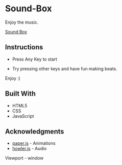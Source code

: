 # Sound-Box
Enjoy the music.

[Sound Box](https://clair-daisies.github.io/Sound-Box/)

## Instructions
* Press Any Key to start

* Try pressing other keys and have fun making beats.

Enjoy :)

## Built With

* HTML5
* CSS
* JavaScript


## Acknowledgments

* [paper.js](http://paperjs.org/) - Animations
* [howler.js](https://howlerjs.com/) - Audio



Viewport - window
